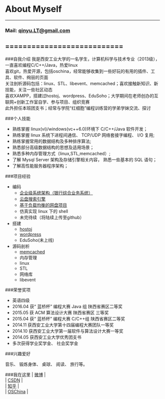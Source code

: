 #                                                              About Myself
****
###                                                     Mail: qinyu.LT@gmail.com
===========================
------
###自我介绍
我是西安工业大学的一名学生，计算机科学与技术专业（2013级），一直喜欢编程C/C++/Java，热爱linux</br>
喜欢git，热爱开源，包括oschina，经常能够收集到一些好玩的有用的插件、工具、软件、绚丽的页面</br>
关注剖析源码包括：linux、STL、libevent、memcached；喜欢接触新知识、新技能，关注一些社区动态</br>
喜欢XAMPP，搭建过hostoj、wordpress、EduSoho；大学期间在老师创办的互联网+创新工作室自学、参与项目、组织竞赛</br>
此外担任本班团支书；经常与学院“红细胞”编程训练营的学弟学妹交流、探讨

###个人技能

- 熟练掌握 linux(vi)/windows(vc++6.0)环境下 C/C++/Java 软件开发；
- 熟练掌握 linux 系统下进程间通信、 TCP/UDP 网络套接字编程、 I/O 复用;
- 熟练掌握常用的数据结构及多种排序算法;
- 熟悉部分高级数据结构的思想及适用场景；
- 熟悉多种内存管理方式（linux,STL,memcached）;
- 了解 Mysql Server 架构及存储引擎相关内容， 熟悉一些基本的 SQL 语句；
- 了解高性能服务器程序架构；

###项目经验
* 编码
  * [企业级系统架构（银行综合业务系统）](https://github.com/qinyuLT/BankingSystem)
  * [云盘搜索引擎](https://github.com/qinyuLT/BSearchEngine)
  * [基于负载均衡的网盘项目](https://github.com/qinyuLT/CloudPan)
  * 仿真实现 linux 下的 shell
  * 未完待续（将陆续上传至github）</br>
* 搭建
  * [hostoj](http://acm.xatu.edu.cn/ "算法在线测评软件")
  * [wordpress](http://zhennongagri.com/ "紫阳振农农业发展有限公司")
  * EduSoho(未上线)
* 源码剖析
  * [memcached](https://github.com/qinyuLT/CodePractice/blob/master/README.md#五memcached-1420)
  * 内存管理
  * linux
  * STL
  * 网络库
  * libevent

###荣誉奖项

- 英语四级
- 2016.04 获“ 蓝桥杯” 编程大赛 Java 组 陕西省赛区二等奖
- 2015.05 获 ACM 算法设计大赛 陕西省赛区 三等奖
- 2015.04 获“ 蓝桥杯” 编程大赛 C/C++组 陕西省赛区二等奖
- 2014.11 获西安工业大学第十四届编程大赛团队一等奖
- 2014.10 获西安工业大学第一届软件与算法设计大赛一等奖
- 2014.05 获西安工业大学优秀团支书
- 多次获得学业奖学金、 社会奖学金</br>

###兴趣爱好

音乐、 锻炼身体、 桌球、 阅读、 旅行等。

###我在这里
| [微博](http://weibo.com/p/1005055053057550/home?from=page_100505&mod=TAB&pids=plc_main#place) |</br>
| [CSDN](http://blog.csdn.net/le_temps) |</br>
| [知乎](https://www.zhihu.com/people/tan-yu-69-64) |</br>
| [OSChina](http://my.oschina.net/qinyuQ) |</br>
